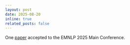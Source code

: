 ```yaml
---
layout: post
date: 2025-08-20
inline: true
related_posts: false
---
```


One [paper](https://arxiv.org/pdf/2405.17764) accepted to the EMNLP 2025 Main Conference.
